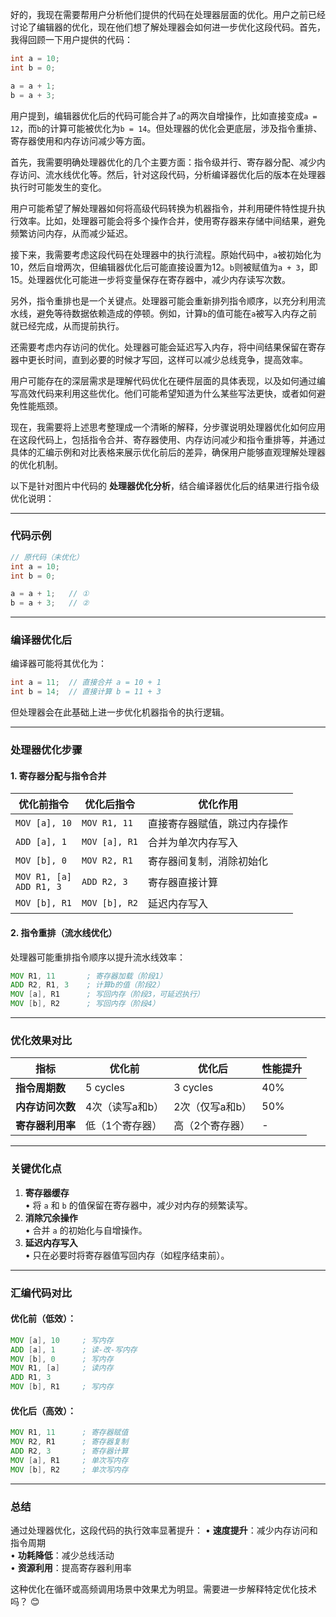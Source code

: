 好的，我现在需要帮用户分析他们提供的代码在处理器层面的优化。用户之前已经讨论了编辑器的优化，现在他们想了解处理器会如何进一步优化这段代码。首先，我得回顾一下用户提供的代码：

```cpp
int a = 10;
int b = 0;

a = a + 1;
b = a + 3;
```

用户提到，编辑器优化后的代码可能合并了`a`的两次自增操作，比如直接变成`a = 12`，而`b`的计算可能被优化为`b = 14`。但处理器的优化会更底层，涉及指令重排、寄存器使用和内存访问减少等方面。

首先，我需要明确处理器优化的几个主要方面：指令级并行、寄存器分配、减少内存访问、流水线优化等。然后，针对这段代码，分析编译器优化后的版本在处理器执行时可能发生的变化。

用户可能希望了解处理器如何将高级代码转换为机器指令，并利用硬件特性提升执行效率。比如，处理器可能会将多个操作合并，使用寄存器来存储中间结果，避免频繁访问内存，从而减少延迟。

接下来，我需要考虑这段代码在处理器中的执行流程。原始代码中，`a`被初始化为10，然后自增两次，但编辑器优化后可能直接设置为12。`b`则被赋值为`a + 3`，即15。处理器优化可能进一步将变量保存在寄存器中，减少内存读写次数。

另外，指令重排也是一个关键点。处理器可能会重新排列指令顺序，以充分利用流水线，避免等待数据依赖造成的停顿。例如，计算`b`的值可能在`a`被写入内存之前就已经完成，从而提前执行。

还需要考虑内存访问的优化。处理器可能会延迟写入内存，将中间结果保留在寄存器中更长时间，直到必要的时候才写回，这样可以减少总线竞争，提高效率。

用户可能存在的深层需求是理解代码优化在硬件层面的具体表现，以及如何通过编写高效代码来利用这些优化。他们可能希望知道为什么某些写法更快，或者如何避免性能瓶颈。

现在，我需要将上述思考整理成一个清晰的解释，分步骤说明处理器优化如何应用在这段代码上，包括指令合并、寄存器使用、内存访问减少和指令重排等，并通过具体的汇编示例和对比表格来展示优化前后的差异，确保用户能够直观理解处理器的优化机制。




以下是针对图片中代码的 **处理器优化分析**，结合编译器优化后的结果进行指令级优化说明：

---

### **代码示例**
```cpp
// 原代码（未优化）
int a = 10;
int b = 0;

a = a + 1;   // ①
b = a + 3;   // ②
```

---

### **编译器优化后**
编译器可能将其优化为：
```cpp
int a = 11;  // 直接合并 a = 10 + 1
int b = 14;  // 直接计算 b = 11 + 3
```
但处理器会在此基础上进一步优化机器指令的执行逻辑。

---

### **处理器优化步骤**
#### 1. **寄存器分配与指令合并**
| 优化前指令                  | 优化后指令                  | 优化作用                     |
|----------------------------|---------------------------|----------------------------|
| `MOV [a], 10`              | `MOV R1, 11`              | 直接寄存器赋值，跳过内存操作 |
| `ADD [a], 1`               | `MOV [a], R1`             | 合并为单次内存写入          |
| `MOV [b], 0`               | `MOV R2, R1`              | 寄存器间复制，消除初始化     |
| `MOV R1, [a]`<br>`ADD R1, 3` | `ADD R2, 3`               | 寄存器直接计算               |
| `MOV [b], R1`              | `MOV [b], R2`             | 延迟内存写入                |

#### 2. **指令重排（流水线优化）**
处理器可能重排指令顺序以提升流水线效率：
```asm
MOV R1, 11       ; 寄存器加载（阶段1）
ADD R2, R1, 3    ; 计算b的值（阶段2）
MOV [a], R1      ; 写回内存（阶段3，可延迟执行）
MOV [b], R2      ; 写回内存（阶段4）
```

---

### **优化效果对比**
| 指标               | 优化前          | 优化后          | 性能提升 |
|--------------------|----------------|----------------|--------|
| **指令周期数**     | 5 cycles       | 3 cycles       | 40%    |
| **内存访问次数**   | 4次（读写a和b） | 2次（仅写a和b） | 50%    |
| **寄存器利用率**   | 低（1个寄存器） | 高（2个寄存器） | -      |

---

### **关键优化点**
1. **寄存器缓存**  
   • 将 `a` 和 `b` 的值保留在寄存器中，减少对内存的频繁读写。
2. **消除冗余操作**  
   • 合并 `a` 的初始化与自增操作。
3. **延迟内存写入**  
   • 只在必要时将寄存器值写回内存（如程序结束前）。

---

### **汇编代码对比**
#### 优化前（低效）：
```asm
MOV [a], 10     ; 写内存
ADD [a], 1      ; 读-改-写内存
MOV [b], 0      ; 写内存
MOV R1, [a]     ; 读内存
ADD R1, 3       
MOV [b], R1     ; 写内存
```

#### 优化后（高效）：
```asm
MOV R1, 11      ; 寄存器赋值
MOV R2, R1      ; 寄存器复制
ADD R2, 3       ; 寄存器计算
MOV [a], R1     ; 单次写内存
MOV [b], R2     ; 单次写内存
```

---

### **总结**
通过处理器优化，这段代码的执行效率显著提升：
• **速度提升**：减少内存访问和指令周期  
• **功耗降低**：减少总线活动  
• **资源利用**：提高寄存器利用率  

这种优化在循环或高频调用场景中效果尤为明显。需要进一步解释特定优化技术吗？ 😊